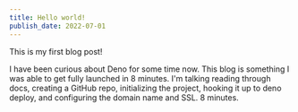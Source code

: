 ```yaml
---
title: Hello world!
publish_date: 2022-07-01
---
```


This is my first blog post!

I have been curious about Deno for some time now. This blog is something I was able to get fully launched in 8 minutes. I'm talking reading through docs, creating a GitHub repo, initializing the project, hooking it up to deno deploy, and configuring the domain name and SSL. 8 minutes.
